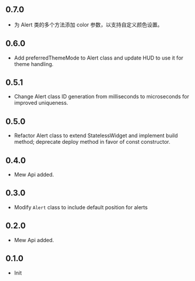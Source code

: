 ## 0.7.0

- 为 Alert 类的多个方法添加 color 参数，以支持自定义颜色设置。

## 0.6.0

- Add preferredThemeMode to Alert class and update HUD to use it for theme handling.

## 0.5.1

- Change Alert class ID generation from milliseconds to microseconds for improved uniqueness.

## 0.5.0

- Refactor Alert class to extend StatelessWidget and implement build method; deprecate deploy method in favor of const constructor.

## 0.4.0

- Mew Api added.

## 0.3.0

- Modify `Alert` class to include default position for alerts

## 0.2.0

- Mew Api added.

## 0.1.0

- Init
